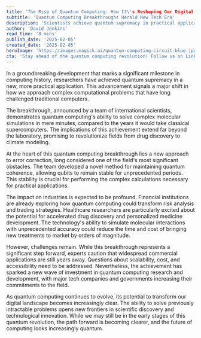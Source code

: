 ```yaml
---
title: 'The Rise of Quantum Computing: How It\'s Reshaping Our Digital Future'
subtitle: 'Quantum Computing Breakthroughs Herald New Tech Era'
description: 'Scientists achieve quantum supremacy in practical applications, marking a pivotal moment in computing history. This breakthrough promises to revolutionize multiple industries, from drug discovery to financial modeling, while overcoming key technical challenges in quantum computing.'
author: 'David Jenkins'
read_time: '8 mins'
publish_date: '2025-02-05'
created_date: '2025-02-05'
heroImage: 'https://images.magick.ai/quantum-computing-circuit-blue.jpg'
cta: 'Stay ahead of the quantum computing revolution! Follow us on LinkedIn for daily updates on groundbreaking tech developments that are shaping our future.'
---
```


In a groundbreaking development that marks a significant milestone in computing history, researchers have achieved quantum supremacy in a new, more practical application. This advancement signals a major shift in how we approach complex computational problems that have long challenged traditional computers. 

The breakthrough, announced by a team of international scientists, demonstrates quantum computing's ability to solve complex molecular simulations in mere minutes, compared to the years it would take classical supercomputers. The implications of this achievement extend far beyond the laboratory, promising to revolutionize fields from drug discovery to climate modeling.

At the heart of this quantum computing breakthrough lies a new approach to error correction, long considered one of the field's most significant obstacles. The team developed a novel method for maintaining quantum coherence, allowing qubits to remain stable for unprecedented periods. This stability is crucial for performing the complex calculations necessary for practical applications.

The impact on industries is expected to be profound. Financial institutions are already exploring how quantum computing could transform risk analysis and trading strategies. Healthcare researchers are particularly excited about the potential for accelerated drug discovery and personalized medicine development. The technology's ability to simulate molecular interactions with unprecedented accuracy could reduce the time and cost of bringing new treatments to market by orders of magnitude.

However, challenges remain. While this breakthrough represents a significant step forward, experts caution that widespread commercial applications are still years away. Questions about scalability, cost, and accessibility need to be addressed. Nevertheless, the achievement has sparked a new wave of investment in quantum computing research and development, with major tech companies and governments increasing their commitments to the field.

As quantum computing continues to evolve, its potential to transform our digital landscape becomes increasingly clear. The ability to solve previously intractable problems opens new frontiers in scientific discovery and technological innovation. While we may still be in the early stages of this quantum revolution, the path forward is becoming clearer, and the future of computing looks increasingly quantum.